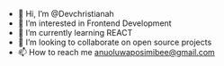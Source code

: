 - 👋 Hi, I’m @Devchristianah
- 👀 I’m interested in Frontend Development
- 🌱 I’m currently learning REACT
- 💞️ I’m looking to collaborate on open source projects
- 📫 How to reach me anuoluwaposimibee@gmail.com


